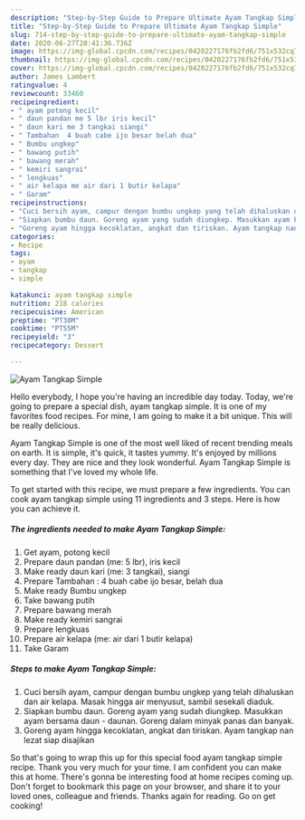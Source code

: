 ```yaml
---
description: "Step-by-Step Guide to Prepare Ultimate Ayam Tangkap Simple"
title: "Step-by-Step Guide to Prepare Ultimate Ayam Tangkap Simple"
slug: 714-step-by-step-guide-to-prepare-ultimate-ayam-tangkap-simple
date: 2020-06-27T20:41:36.736Z
image: https://img-global.cpcdn.com/recipes/0420227176fb2fd6/751x532cq70/ayam-tangkap-simple-foto-resep-utama.jpg
thumbnail: https://img-global.cpcdn.com/recipes/0420227176fb2fd6/751x532cq70/ayam-tangkap-simple-foto-resep-utama.jpg
cover: https://img-global.cpcdn.com/recipes/0420227176fb2fd6/751x532cq70/ayam-tangkap-simple-foto-resep-utama.jpg
author: James Lambert
ratingvalue: 4
reviewcount: 33460
recipeingredient:
- " ayam potong kecil"
- " daun pandan me 5 lbr iris kecil"
- " daun kari me 3 tangkai siangi"
- " Tambahan  4 buah cabe ijo besar belah dua"
- " Bumbu ungkep"
- " bawang putih"
- " bawang merah"
- " kemiri sangrai"
- " lengkuas"
- " air kelapa me air dari 1 butir kelapa"
- " Garam"
recipeinstructions:
- "Cuci bersih ayam, campur dengan bumbu ungkep yang telah dihaluskan dan air kelapa. Masak hingga air menyusut, sambil sesekali diaduk."
- "Siapkan bumbu daun. Goreng ayam yang sudah diungkep. Masukkan ayam bersama daun - daunan. Goreng dalam minyak panas dan banyak."
- "Goreng ayam hingga kecoklatan, angkat dan tiriskan. Ayam tangkap nan lezat siap disajikan"
categories:
- Recipe
tags:
- ayam
- tangkap
- simple

katakunci: ayam tangkap simple 
nutrition: 218 calories
recipecuisine: American
preptime: "PT30M"
cooktime: "PT55M"
recipeyield: "3"
recipecategory: Dessert

---
```



![Ayam Tangkap Simple](https://img-global.cpcdn.com/recipes/0420227176fb2fd6/751x532cq70/ayam-tangkap-simple-foto-resep-utama.jpg)

Hello everybody, I hope you're having an incredible day today. Today, we're going to prepare a special dish, ayam tangkap simple. It is one of my favorites food recipes. For mine, I am going to make it a bit unique. This will be really delicious.

Ayam Tangkap Simple is one of the most well liked of recent trending meals on earth. It is simple, it's quick, it tastes yummy. It's enjoyed by millions every day. They are nice and they look wonderful. Ayam Tangkap Simple is something that I've loved my whole life.




To get started with this recipe, we must prepare a few ingredients. You can cook ayam tangkap simple using 11 ingredients and 3 steps. Here is how you can achieve it.

<!--inarticleads1-->

##### The ingredients needed to make Ayam Tangkap Simple:

1. Get  ayam, potong kecil
1. Prepare  daun pandan (me: 5 lbr), iris kecil
1. Make ready  daun kari (me: 3 tangkai), siangi
1. Prepare  Tambahan : 4 buah cabe ijo besar, belah dua
1. Make ready  Bumbu ungkep
1. Take  bawang putih
1. Prepare  bawang merah
1. Make ready  kemiri sangrai
1. Prepare  lengkuas
1. Prepare  air kelapa (me: air dari 1 butir kelapa)
1. Take  Garam




<!--inarticleads2-->

##### Steps to make Ayam Tangkap Simple:

1. Cuci bersih ayam, campur dengan bumbu ungkep yang telah dihaluskan dan air kelapa. Masak hingga air menyusut, sambil sesekali diaduk.
1. Siapkan bumbu daun. Goreng ayam yang sudah diungkep. Masukkan ayam bersama daun - daunan. Goreng dalam minyak panas dan banyak.
1. Goreng ayam hingga kecoklatan, angkat dan tiriskan. Ayam tangkap nan lezat siap disajikan




So that's going to wrap this up for this special food ayam tangkap simple recipe. Thank you very much for your time. I am confident you can make this at home. There's gonna be interesting food at home recipes coming up. Don't forget to bookmark this page on your browser, and share it to your loved ones, colleague and friends. Thanks again for reading. Go on get cooking!

